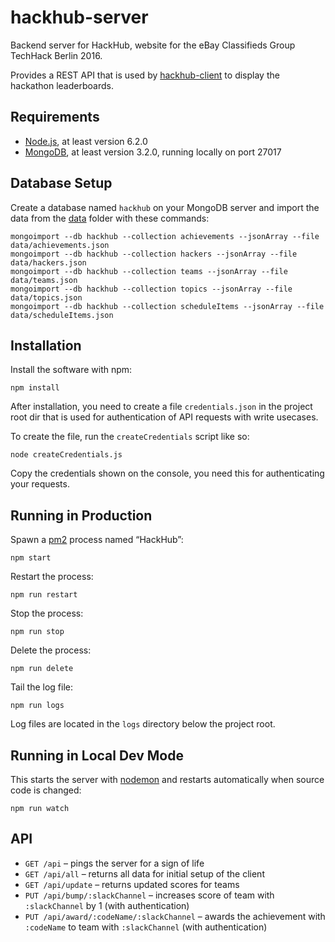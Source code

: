 # hackhub-server

Backend server for HackHub, website for the eBay Classifieds Group TechHack Berlin 2016.

Provides a REST API that is used by [hackhub-client](https://github.com/pahund/hackhub-client)
to display the hackathon leaderboards.

## Requirements

* [Node.js](https://nodejs.org/), at least version 6.2.0
* [MongoDB](http://www.mongodb.com/), at least version 3.2.0, running locally on port 27017

## Database Setup

Create a database named `hackhub` on your MongoDB server and import the data from the 
[data](data) folder with these commands:

```
mongoimport --db hackhub --collection achievements --jsonArray --file data/achievements.json
mongoimport --db hackhub --collection hackers --jsonArray --file data/hackers.json
mongoimport --db hackhub --collection teams --jsonArray --file data/teams.json
mongoimport --db hackhub --collection topics --jsonArray --file data/topics.json
mongoimport --db hackhub --collection scheduleItems --jsonArray --file data/scheduleItems.json
```

## Installation

Install the software with npm:

```
npm install
```

After installation, you need to create a file `credentials.json` in the project root dir that
is used for authentication of API requests with write usecases.

To create the file, run the `createCredentials` script like so:

```
node createCredentials.js
```

Copy the credentials shown on the console, you need this for authenticating your requests.

## Running in Production

Spawn a [pm2](http://pm2.keymetrics.io/) process named “HackHub”:

```
npm start
```

Restart the process:

```
npm run restart
```

Stop the process:

```
npm run stop
```

Delete the process:

```
npm run delete
```

Tail the log file:

```
npm run logs
```

Log files are located in the `logs` directory below the project root.

## Running in Local Dev Mode

This starts the server with [nodemon](http://nodemon.io/) and restarts automatically when source code is changed:

```
npm run watch
```

## API

* `GET /api` – pings the server for a sign of life
* `GET /api/all` – returns all data for initial setup of the client
* `GET /api/update` – returns updated scores for teams
* `PUT /api/bump/:slackChannel` – increases score of team with `:slackChannel` by 1 (with authentication)
* `PUT /api/award/:codeName/:slackChannel` – awards the achievement with `:codeName` to team with 
  `:slackChannel` (with authentication)


